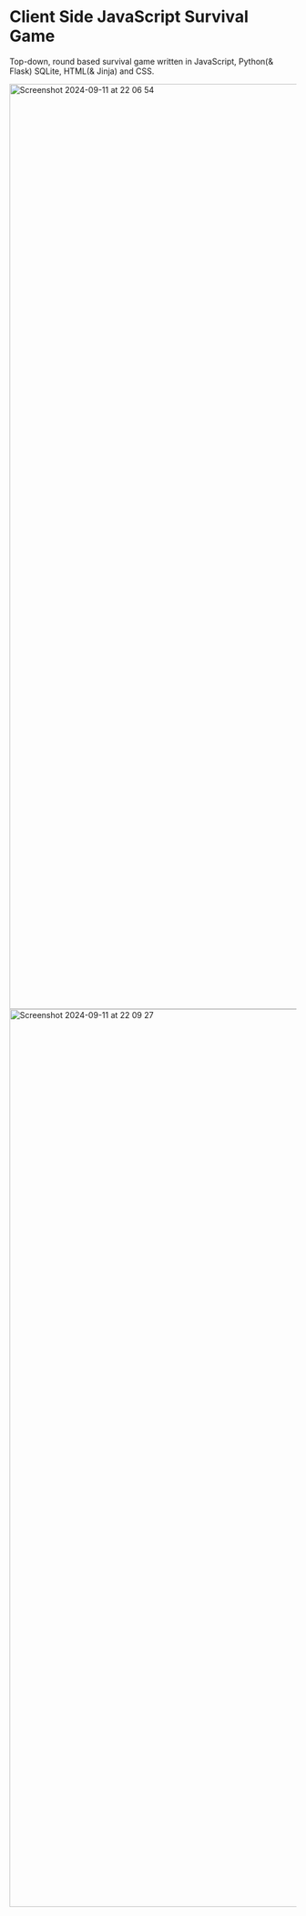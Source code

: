 # Client Side JavaScript Survival Game

Top-down, round based survival game written in JavaScript, Python(& Flask) SQLite, HTML(& Jinja) and CSS.

<img width="1624" alt="Screenshot 2024-09-11 at 22 06 54" src="https://github.com/user-attachments/assets/4782e030-3acc-41c2-8645-25a593071e87">
<img width="1576" alt="Screenshot 2024-09-11 at 22 09 27" src="https://github.com/user-attachments/assets/6105f462-deca-440d-a617-3317646a4afb">
